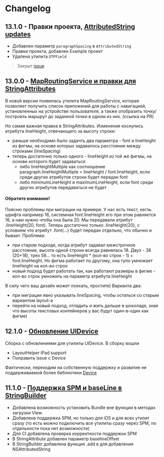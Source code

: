 # Changelog

## 13.1.0 - Правки проекта, [AttributedString updates](https://github.com/surfstudio/iOS-Utils/releases/tag/13.1.0)

- Добавлен параметр `paragraphSpacing` в `AttributedString`
- Правки проекта, добавлен Example проект
- Удалена утилита `OTPField`

> Закрыт [issue](https://github.com/surfstudio/iOS-Utils/issues/91)

## 13.0.0 - [MapRoutingService и правки для StringAttributes](https://github.com/surfstudio/iOS-Utils/releases/tag/13.0.0)

В новой версии появилась утилита MapRoutingService, которая позволяет получить список приложений для работы с навигацией, установленных на устройстве пользователя, а также отобразить точку/построить маршрут до заданной точки в одном из них. (ссылка на PR)

Но самая важная правка в StringAttributes. Изменения коснулись атрибута lineHeight, отвечающего за высоту строки:

- раньше необходимо было задачть два параметра - font и lineHeight из фигмы, на основе которых задавалось расстояние между строками (lineSpacing)
- теперь достаточно только одного - lineHeight из той же фигмы, на основе которого будет задаваться
	- либо lineHeightMultiple как соотношение paragraph.lineHeightMultiple = lineHeight / font.lineHeight, если среди других атрибутов строки будет передан font
	- либо minimumLineHeight и maximumLineHeight, если font среди других атрибутов передаваться не будет

#### Обратите внимание!

Поясню проблемы при миграции на примере. У нас есть текст, кегль шрифта например 16, системная font.lineHeight его при этом равняется 18, а нам нужно чтобы она была 20. Мы передавали атрибут .lineHeight(20, font). Теперь достаточно только .lineHeight(20), с условием что атрибут .font(...) будет передан отдельно, что обычно и бывает. Проблема:

- при старом подходе, когда атрибут задавал межстрочное расстояние, высота одной строки всегда равнялась 18. Двух - 38 (20+18), трех 58... то есть lineHeight * (кол-во строк - 1) + font.lineHeight. Но фигма работает по другому, она тупо умножает lineHeight на кол-во строк
- новый подход будет работать так, как работают размеры в фигме - кол-во строк умножить на параметр атрибута lineHeight

В силу чего ваш дизайн может поехать, простите) Варианта два:

- при миграции явно указывать lineSpacing, чтобы остаться со старым вариантом layout-а
- перейти на новый подход, отладить и жить дальше в шоколаде, зная что высоты текстовых контейнеров у вас будут один-в-один как фигме)

## 12.1.0 - [Обновление UIDevice](https://github.com/surfstudio/iOS-Utils/releases/tag/12.1.0)

Сборка с обновлениями для утилиты UIDevice. В сборку вошли

- LayoutHelper iPad support
- Поправить issue с Device

Фактически, переходим на собственную поддержку и развитие не поддерживаемой более библиотеки [Device](https://github.com/Ekhoo/Device)

## 11.1.0 - [Поддержка SPM и baseLine в StringBuilder](https://github.com/surfstudio/iOS-Utils/releases/tag/11.1.0)

- Добавлена возможность установить Bundle вне функции в методах загрузки View.
- Добавлена поддержка SPM, но только для iOS и для всех утилит сразу (то есть можно подключить все утилиты сразу через SPM, по отдельности пока нет возможности)
- Для CI добавлена проверка корректности поддержки SPM
- В StringAttribute добавлен параметр baselineOffset
- В StringBuilder добавлена функция .add в для добавления NSAttributedString
